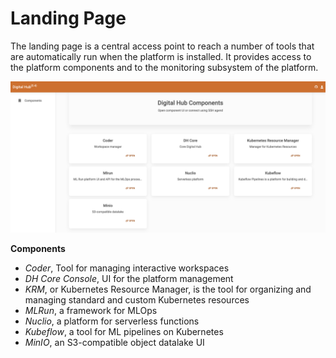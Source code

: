 # Landing Page

The landing page is a central access point to reach a number of tools that are automatically run when the platform is installed. It provides access to the platform components and to the monitoring subsystem of the platform.

![Dashboard image](../images/dashboard.png)

**Components**

- *Coder*, Tool for managing interactive workspaces
- *DH Core Console*, UI for the platform management
- *KRM*, or Kubernetes Resource Manager, is the tool for organizing and managing standard and custom Kubernetes resources
- *MLRun*, a framework for MLOps
- *Nuclio*, a platform for serverless functions
- *Kubeflow*, a tool for ML pipelines on Kubernetes
- *MinIO*, an S3-compatible object datalake UI
